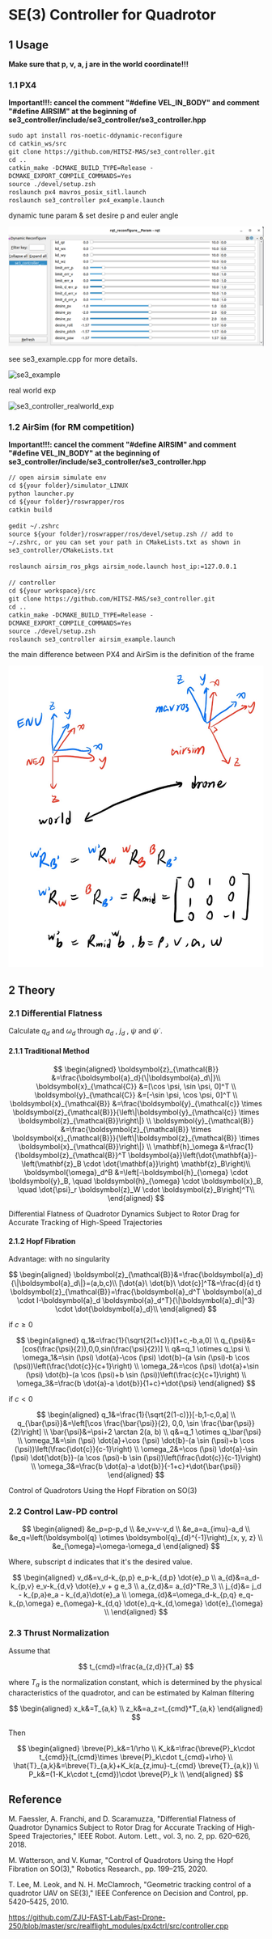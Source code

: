 # SE(3) Controller for Quadrotor

## 1 Usage

**Make sure that p, v, a, j are in the world coordinate!!!**

### 1.1 PX4

**Important!!!: cancel the comment "#define VEL_IN_BODY" and comment "#define AIRSIM" at the beginning of se3_controller/include/se3_controller/se3_controller.hpp**

```
sudo apt install ros-noetic-ddynamic-reconfigure
cd catkin_ws/src
git clone https://github.com/HITSZ-MAS/se3_controller.git
cd ..
catkin_make -DCMAKE_BUILD_TYPE=Release -DCMAKE_EXPORT_COMPILE_COMMANDS=Yes
source ./devel/setup.zsh
roslaunch px4 mavros_posix_sitl.launch
roslaunch se3_controller px4_example.launch
```

dynamic tune param & set desire p and euler angle

![image-20221028231036756](attachments/image-20221028231036756.png)

see se3_example.cpp for more details. 

![se3_example](attachments/se3_example.gif)

real world exp

![se3_controller_realworld_exp](attachments/se3_controller_realworld_exp-16676169734941.gif)

### 1.2 AirSim (for RM competition)

**Important!!!: cancel the comment "#define AIRSIM" and comment "#define VEL_IN_BODY" at the beginning of se3_controller/include/se3_controller/se3_controller.hpp**

```
// open airsim simulate env
cd ${your folder}/simulator_LINUX
python launcher.py
cd ${your folder}/roswrapper/ros
catkin build

gedit ~/.zshrc
source ${your folder}/roswrapper/ros/devel/setup.zsh // add to ~/.zshrc, or you can set your path in CMakeLists.txt as shown in se3_controller/CMakeLists.txt

roslaunch airsim_ros_pkgs airsim_node.launch host_ip:=127.0.0.1

// controller
cd ${your workspace}/src
git clone https://github.com/HITSZ-MAS/se3_controller.git
cd ..
catkin_make -DCMAKE_BUILD_TYPE=Release -DCMAKE_EXPORT_COMPILE_COMMANDS=Yes
source ./devel/setup.zsh
roslaunch se3_controller airsim_example.launch
```

the main difference between PX4 and AirSim is the definition of the frame

![PX4_vs_AirSim](attachments/PX4_vs_AirSim.jpg)

## 2 Theory

### 2.1 Differential Flatness

Calculate $q_d$ and $\omega_d$ through $a_d$ , $j_d$ , $\psi$ and $\dot{\psi}$ .

#### 2.1.1 Traditional Method

$$
\begin{aligned}
\boldsymbol{z}_{\mathcal{B}} &=\frac{\boldsymbol{a}_d}{\|\boldsymbol{a}_d\|}\\
\boldsymbol{x}_{\mathcal{C}} &=[\cos \psi, \sin \psi, 0]^T \\
\boldsymbol{y}_{\mathcal{C}} &=[-\sin \psi, \cos \psi, 0]^T \\
\boldsymbol{x}_{\mathcal{B}} &=\frac{\boldsymbol{y}_{\mathcal{c}} \times \boldsymbol{z}_{\mathcal{B}}}{\left\|\boldsymbol{y}_{\mathcal{c}} \times \boldsymbol{z}_{\mathcal{B}}\right\|} \\
\boldsymbol{y}_{\mathcal{B}} &=\frac{\boldsymbol{z}_{\mathcal{B}} \times \boldsymbol{x}_{\mathcal{B}}}{\left\|\boldsymbol{z}_{\mathcal{B}} \times \boldsymbol{x}_{\mathcal{B}}\right\|} \\
\mathbf{h}_\omega &=\frac{1}{\boldsymbol{z}_{\mathcal{B}}^T \boldsymbol{a}}\left(\dot{\mathbf{a}}-\left(\mathbf{z}_B \cdot \dot{\mathbf{a}}\right) \mathbf{z}_B\right)\\
\boldsymbol{\omega}_d^B &=\left[-\boldsymbol{h}_{\omega} \cdot \boldsymbol{y}_B, \quad \boldsymbol{h}_{\omega} \cdot \boldsymbol{x}_B, \quad \dot{\psi}_r \boldsymbol{z}_W \cdot \boldsymbol{z}_B\right]^T\\
\end{aligned}
$$

Differential Flatness  of Quadrotor Dynamics Subject to Rotor Drag for Accurate Tracking of  High-Speed Trajectories

#### 2.1.2 Hopf Fibration

Advantage: with no singularity

$$
\begin{aligned}
\boldsymbol{z}_{\mathcal{B}}&=\frac{\boldsymbol{a}_d}{\|\boldsymbol{a}_d\|}=(a,b,c)\\
[\dot{a}\ \dot{b}\ \dot{c}]^T&=\frac{d}{d t} \boldsymbol{z}_{\mathcal{B}}=\frac{\boldsymbol{a}_d^T \boldsymbol{a}_d \cdot I-\boldsymbol{a}_d \boldsymbol{a}_d^T}{\|\boldsymbol{a}_d\|^3} \cdot \dot{\boldsymbol{a}_d}\\
\end{aligned}
$$

if $c\geq0$

$$
\begin{aligned} 
q_1&=\frac{1}{\sqrt{2(1+c)}}[1+c,-b,a,0] \\
q_{\psi}&=[cos(\frac{\psi}{2}),0,0,sin(\frac{\psi}{2})] \\
q&=q_1 \otimes q_\psi \\
\omega_1&=\sin (\psi) \dot{a}-\cos (\psi) \dot{b}-(a \sin (\psi)-b \cos (\psi))\left(\frac{\dot{c}}{c+1}\right) \\
\omega_2&=\cos (\psi) \dot{a}+\sin (\psi) \dot{b}-(a \cos (\psi)+b \sin (\psi))\left(\frac{c}{c+1}\right) \\
\omega_3&=\frac{b \dot{a}-a \dot{b}}{1+c}+\dot{\psi}
\end{aligned}
$$

if $c<0$

$$
\begin{aligned} 
q_1&=\frac{1}{\sqrt{2(1-c)}}[-b,1-c,0,a] \\
q_{\bar{\psi}}&=\left[\cos \frac{\bar{\psi}}{2}, 0,0, \sin \frac{\bar{\psi}}{2}\right] \\
\bar{\psi}&=\psi+2 \arctan 2(a, b) \\
q&=q_1 \otimes q_\bar{\psi} \\
\omega_1&=\sin (\psi) \dot{a}+\cos (\psi) \dot{b}-(a \sin (\psi)+b \cos (\psi))\left(\frac{\dot{c}}{c-1}\right) \\
\omega_2&=\cos (\psi) \dot{a}-\sin (\psi) \dot{\dot{b}}-(a \cos (\psi)-b \sin (\psi))\left(\frac{\dot{c}}{c-1}\right) \\
\omega_3&=\frac{b \dot{a}-a \dot{b}}{-1+c}+\dot{\bar{\psi}}
\end{aligned}
$$

Control of Quadrotors Using the Hopf Fibration on SO(3)

### 2.2 Control Law-PD control

$$
\begin{aligned}
&e_p=p-p_d \\
&e_v=v-v_d \\
&e_a=a_{imu}-a_d \\
&e_q=\left(\boldsymbol{q} \otimes \boldsymbol{q}_{d}^{-1}\right)_{x, y, z} \\
&e_{\omega}=\omega-\omega_d
\end{aligned}
$$

Where, subscript d indicates that it's the desired value.

$$
\begin{aligned}
v_d&=v_d-k_{p,p} e_p-k_{d,p} \dot{e}_p \\
a_{d}&=a_d-k_{p,v} e_v-k_{d,v} \dot{e}_v + g e_3 \\
a_{z,d}&= a_{d}^TRe_3 \\
j_{d}&= j_d - k_{p,a}e_a - k_{d,a}\dot{e}_a \\
\omega_{d}&=\omega_d-k_{p,q} e_q-k_{p,\omega} e_{\omega}-k_{d,q} \dot{e}_q-k_{d,\omega} \dot{e}_{\omega} \\
\end{aligned}
$$

### 2.3 Thrust Normalization

Assume that

$$
t_{cmd}=\frac{a_{z,d}}{T_a}
$$

where $T_a$ is the normalization constant, which is determined by the physical characteristics of the quadrotor, and can be estimated by Kalman filtering

$$
\begin{aligned}
x_k&=T_{a,k} \\
z_k&=a_z=t_{cmd}*T_{a,k}
\end{aligned}
$$

Then

$$
\begin{aligned}
\breve{P}_k&=1/\rho \\
K_k&=\frac{\breve{P}_k\cdot t_{cmd}}{t_{cmd}\times \breve{P}_k\cdot t_{cmd}+\rho} \\
\hat{T}_{a,k}&=\breve{T}_{a,k}+K_k(a_{z,imu}-t_{cmd} \breve{T}_{a,k}) \\
P_k&=(1-K_k\cdot t_{cmd})\cdot \breve{P}_k \\
\end{aligned}
$$

## Reference

M. Faessler, A. Franchi, and D. Scaramuzza, "Differential Flatness  of Quadrotor Dynamics Subject to Rotor Drag for Accurate Tracking of  High-Speed Trajectories," IEEE Robot. Autom. Lett., vol. 3, no. 2, pp. 620–626, 2018.

M. Watterson, and V. Kumar, "Control of Quadrotors Using the Hopf  Fibration on SO(3),"  Robotics Research., pp. 199–215, 2020.

T. Lee, M. Leok, and N. H. McClamroch, "Geometric tracking control of a quadrotor UAV on SE(3)," IEEE Conference on Decision and Control, pp. 5420–5425, 2010. 

https://github.com/ZJU-FAST-Lab/Fast-Drone-250/blob/master/src/realflight_modules/px4ctrl/src/controller.cpp
